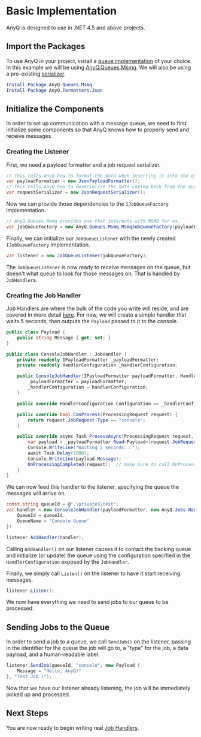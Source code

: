 # Basic Implementation

AnyQ is designed to use in .NET 4.5 and above projects.

## Import the Packages

To use AnyQ in your project, install a [queue implementation](./impl-libs.md) of your choice.  In this example we will be using [AnyQ.Queues.Msmq](https://github.com/DoublePrecisionSoftware/AnyQ.Queues.Msmq).  We will also be using a pre-existing [serializer](./serialization.md).

```powershell
Install-Package AnyQ.Queues.Msmq
Install-Package AnyQ.Formatters.Json
```

## Initialize the Components

In order to set up communication with a message queue, we need to first initialize some components so that AnyQ knows how to properly send and receive messages.

### Creating the Listener

First, we need a payload formatter and a job request serializer.

```cs
// This tells AnyQ how to format the data when inserting it into the queue
var payloadFormatter = new JsonPayloadFormatter();
// This tells AnyQ how to deserialize the data coming back from the queue
var requestSerializer = new JsonRequestSerializer();
```

Now we can provide those dependencies to the `IJobQueueFactory` implementation.

```cs
// AnyQ.Queues.Msmq provides one that interacts with MSMQ for us.
var jobQueueFactory = new AnyQ.Queues.Msmq.MsmqJobQueueFactory(payloadFormatter, requestSerializer);
```

Finally, we can initialize our `JobQueueListener` with the newly created `IJobQueueFactory` implementation.

```cs
var listener = new JobQueueListener(jobQueueFactory);
```

The `JobQueueListener` is now ready to receive messages on the queue, but doesn't what queue to look for those messages on.  That is handled by `JobHandler`s.

### Creating the Job Handler

Job Handlers are where the bulk of the code you write will reside, and are covered in more detail [here](./job-handlers.md).  For now, we will create a simple handler that waits 5 seconds, then outputs the `Payload` passed to it to the console.

```cs
public class Payload {
    public string Message { get; set; }
}

public class ConsoleJobHandler : JobHandler {
    private readonly IPayloadFormatter _payloadFormatter;
    private readonly HandlerConfiguration _handlerConfiguration;

    public ConsoleJobHandler(IPayloadFormatter payloadFormatter, HandlerConfiguration handlerConfiguration) {
        _payloadFormatter = payloadFormatter;
        _handlerConfiguration = handlerConfiguration;
    }

    public override HandlerConfiguration Configuration => _handlerConfiguration;

    public override bool CanProcess(ProcessingRequest request) {
        return request.JobRequest.Type == "console";
    }

    public override async Task ProcessAsync(ProcessingRequest request, CancellationToken cancellationToken) {
        var payload = _payloadFormatter.Read<Payload>(request.JobRequest.Payload);
        Console.WriteLine("Waiting 5 seconds...");
        await Task.Delay(5000);
        Console.WriteLine(payload.Message);
        OnProcessingCompleted(request);  // make sure to call OnProcessingCompleted()
    }
}
```

We can now feed this handler to the listener, specifying the queue the messages will arrive on.

```cs
const string queueId = @".\private$\test";
var handler = new ConsoleJobHandler(payloadFormatter, new AnyQ.Jobs.HandlerConfiguration {
    QueueId = queueId,
    QueueName = "Console Queue"
})

listener.AddHandler(handler);
```

Calling `AddHandler()` on our listener causes it to contact the backing queue and initialize (or update) the queue using the configuration specified in the `HandlerConfiguration` exposed by the `JobHandler`.

Finally, we simply call `Listen()` on the listener to have it start receiving messages.

```cs
listener.Listen();
```

We now have everything we need to send jobs to our queue to be processed.

## Sending Jobs to the Queue

In order to send a job to a queue, we call `SendJob()` on the listener, passing in the identifier for the queue the job will go to, a "type" for the job, a data payload, and a human-readable label.

```cs
listener.SendJob(queueId, "console", new Payload {
    Message = "Hello, AnyQ!"
}, "Test Job 1");
```

Now that we have our listener already listening, the job will be immediately picked up and processed.

## Next Steps

You are now ready to begin writing real [Job Handlers](./job-handlers.md).
